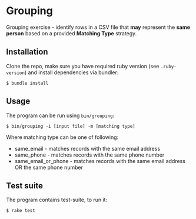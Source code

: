 # Grouping

Grouping exercise - identify rows in a CSV file that __may__ represent the
__same person__ based on a provided __Matching Type__ strategy.

## Installation

Clone the repo, make sure you have required ruby version (see `.ruby-version`)
and install dependencies via bundler:

    $ bundle install

## Usage

The program can be run using `bin/grouping`:

    $ bin/grouping -i [input file] -m [matching type]

Where matching type can be one of following:

* same_email - matches records with the same email address
* same_phone - matches records with the same phone number
* same_email_or_phone - matches records with the same email address OR the same phone number

## Test suite

The program contains test-suite, to run it:

    $ rake test

